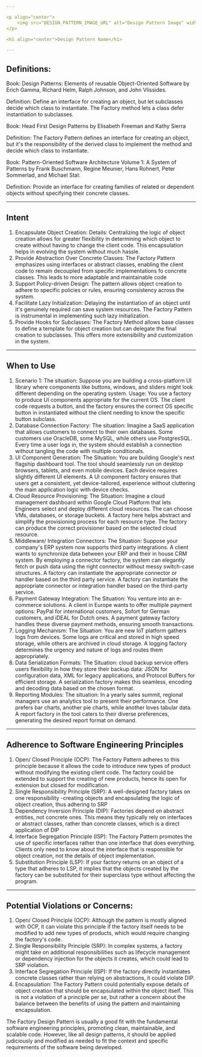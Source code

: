 ```yaml
---

<p align="center">
    <img src="DESIGN_PATTERN_IMAGE_URL" alt="Design Pattern Image" width="250"/>
</p>

<h1 align="center">Design Pattern Name</h1>

---
```


## Definitions:
Book: 
Design Patterns: Elements of reusable Object-Oriented Software by Erich Gamma, Richard Helm, Ralph Johnson, 
and John Vlissides.

Definition: 
Define an interface for creating an object, but let subclasses decide which class to instantiate. The
Factory method lets a class defer instantiation to subclasses.

Book:
Head First Design Patterns by Elisabeth Freeman and Kathy Sierra

Definition:
The Factory Pattern defines an interface for creating an object, but it's the responsibility of the derived class to 
implement the method and decide which class to instantiate.

Book:
Pattern-Oriented Software Architecture Volume 1: A System of Patterns by Frank Buschmann, Regine Meunier, Hans Rohnert, 
Peter Sommerlad, and Michael Stal:

Definition:
Provide an interface for creating families of related or dependent objects without specifying their concrete classes.


---

## Intent

1. Encapsulate Object Creation:
Details: Centralizing the logic of object creation allows for greater flexibility in determining which object to create 
without having to change the client code. This encapsulation helps in evolving the system without much hassle.
2. Provide Abstraction Over Concrete Classes:
The Factory Pattern emphasizes using interfaces or abstract classes, enabling the client code to remain decoupled from 
specific implementations fo concrete classes. This leads to more adaptable and maintainable code
3. Support Policy-driven Design:
The pattern allows object creation to adhere to specific policies or rules, ensuring consistency across the system.
4. Facilitate Lazy Initialization:
Delaying the instantiation of an object until it's genuinely required can save system resources. The Factory Pattern is 
instrumental in implementing such lazy initialization.
5. Provide Hooks for Subclasses:
The Factory Method allows base classes to define a template for object creation but can delegate the final creation to 
subclasses. This offers more extensibility and customization in the system.

---

## When to Use

1. Scenario 1:
The situation: Suppose you are building a cross-platform UI library where components like buttons, windows, and sliders 
might look different depending on the operating system.
Usage: You use a factory to produce UI components appropriate for the current OS. The client code requests a button, 
and the factory ensures the correct OS specific button in instantiated without the client needing to know the specific 
button subclass.
2. Database Connection Factory:
The situation: Imagine a SaaS application that allows customers to connect to their own databases. Some customers use
OracleDB, some MySQL, while others use PostgresSQL. Every time a user logs in, the system should establish a connection
without tangling the code with multiple conditionals.
3. UI Component Generation:
The Situation: You are building Google's next flagship dashboard tool. The tool should seamlessly run on desktop browsers,
tablets, and even mobile devices. Each device requires slightly different UI elements. A UI component factory ensures that
users get a consistent, yet device-tailored, experience without cluttering the main application logic with device checks.
4. Cloud Resource Provisioning:
The Situation: Imagine a cloud management dashboard within Google Cloud Platform that lets Engineers select and deploy
different cloud resources. The can choose VMs, databases, or storage buckets. A factory here helps abstract and simplify
the provisioning process for each resource type. The factory can produce the correct provisioner based on the selected 
cloud resource.
5. Middleware/ Integration Connectors:
The Situation: Suppose your company's ERP system now supports third party integrations. A client wants to synchronize data between
your ERP and their in house CRM system. By employing a connector factory, the system can elegantly fetch or push data 
using the right connector without messy switch-case structures. A factory can instantiate the appropriate connector or 
handler based on the third party service. A factory can instantiate the appropriate connector or integration handler 
based on the third-party service.
6. Payment Gateway Integration:
The Situation: You venture into an e-commerce solutions. A client in Europe wants to offer multiple payment options: PayPal for
international customers, Sofort for German customers, and iDEAL for Dutch ones. A payment gateway factory handles these 
diverse payment methods, ensuring smooth transactions. 
7. Logging Mechanism:
The Situation: You are new IoT platform gathers logs from devices. Some logs are critical and stored in high speed storage, while others 
are archived in cloud storage. A logging factory determines the urgency and nature of logs and routes them appropriately.
8. Data Serialization Formats:
The Situation: cloud backup service offers users flexibility in how they store their backup data: JSON for configuration data, XML for 
legacy applications, and Protocol Buffers for efficient storage. A serialization factory makes this seamless, encoding 
and decoding data based on the chosen format.
9. Reporting Modules:
The situation: In a yearly sales summit, regional managers use an analytics tool to present their performance. One prefers
bar charts, another pie charts, while another loves tabular data. A report factory in the tool caters to their diverse 
preferences, generating the desired report format on demand. 

---

## Adherence to Software Engineering Principles
1. Open/ Closed Principle (OCP):
The Factory Pattern adheres to this principle because it allows the code to introduce new types of product without 
modifying the existing client code. The factory could be extended to support the creating of new products, hence its 
open for extension but closed for modification.
2. Single Responsibility Principle (SRP):
A well-designed factory takes on one responsibility -creating objects and encapsulating the logic of object creation, 
thus adhering to SRP
3. Dependency Inversion Principle (DIP):
Factories depend on abstract entities, not concrete ones. This means they typically rely on interfaces or abstract
classes, rather than concrete classes, which is a direct application of DIP
4. Interface Segregation Principle (ISP):
The Factory Pattern promotes the use of specific interfaces rather than one interface that does everything. Clients 
only need to know about the interface that is responsible for object creation, not the details of object implementation.
5. Substitution Principle (LSP):
If your factory returns on an object of a type that adheres to LSP, it implies that the objects created by the factory
can be substituted for their superclass type  without affecting the program.

---

## Potential Violations or Concerns:
1. Open/ Closed Principle (OCP):
Although the pattern is mostly aligned with OCP, it can violate this principle if the factory itself needs to be 
modified to add new types of products, which would require changing the factory's code.
2. Single Responsibility Principle (SRP):
In complex systems, a factory might take on additional responsibilities such as lifecycle management or dependency
injection for the objects it creates, which could lead to SRP violation.
3. Interface Segregation Principle (ISP):
If the factory directly instantiates concrete classes rather than relying on abstractions, it could violate DIP.
4. Encapsulation:
The Factory Pattern could potentially expose details of object creation that should be encapsulated within the object 
itself. This is not a violation of a principle per se, but rather a concern about the balance between the benefits of 
using the pattern and maintaining encapsulation.

The Factory Design Pattern is usually a good fit with the fundamental software engineering principles, promoting clean, 
maintainable, and scalable code. However, like all design patterns, it should be applied judiciously and modified as 
needed to fit the context and specific requirements of the software being developed.
